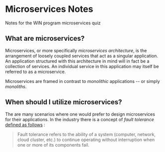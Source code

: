 # Microservices Notes

Notes for the WIN program microservices quiz

## What are microservices? ## 

Microservices, or more specifically *microservices architecture*, is the arrangement of loosely coupled services that act as a singular application. An application structured with this architecture in mind will in fact be a collection of services. An individual service in this application may itself be referred to as a microservice.

Microservices are framed in contrast to *monolithic* applications -- or simply *monoliths*.

## When should I utilize microservices? ##

The are many scenarios where one would prefer to design microservices for their applications. In the industry there is a concept of *fault tolerance* [defined as follows](https://www.imperva.com/learn/availability/fault-tolerance/)
:

> Fault tolerance refers to the ability of a system (computer, network, cloud cluster, etc.) to continue operating without interruption when one or more of its components fail.


